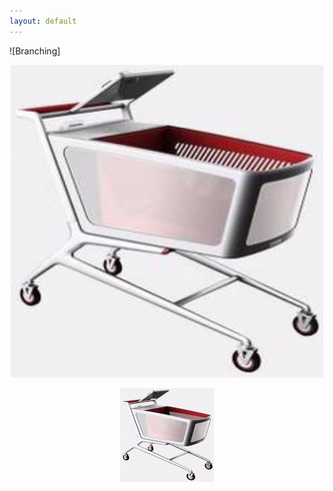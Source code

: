 ```yaml
---
layout: default
---
```


![Branching] <div align=center> <img width="500" height="500" src="imgs/cart1.png"/> </div>

<div align=center><img width="150" height="150" src="imgs/cart1.png"/></div>